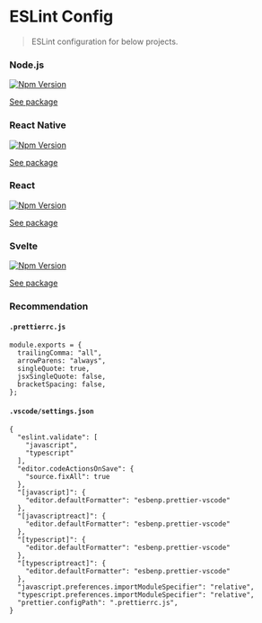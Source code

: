 # ESLint Config

> ESLint configuration for below projects.

### Node.js

[![Npm Version](http://img.shields.io/npm/v/@dooboo/eslint-config-node.svg?style=flat-square)](https://npmjs.org/package/@dooboo/eslint-config-node)

[See package](packages/node/README.md)

### React Native

[![Npm Version](http://img.shields.io/npm/v/@dooboo/eslint-config-react-native.svg?style=flat-square)](https://npmjs.org/package/@dooboo/eslint-config-react-native)

[See package](packages/react-native/README.md)

### React

[![Npm Version](http://img.shields.io/npm/v/@dooboo/eslint-config-react.svg?style=flat-square)](https://npmjs.org/package/@dooboo/eslint-config-react)

[See package](packages/react/README.md)

### Svelte

[![Npm Version](http://img.shields.io/npm/v/@dooboo/eslint-config-svelte.svg?style=flat-square)](https://npmjs.org/package/@dooboo/eslint-config-svelte)

[See package](packages/svelte/README.md)

### Recommendation

#### `.prettierrc.js`

```
module.exports = {
  trailingComma: "all",
  arrowParens: "always",
  singleQuote: true,
  jsxSingleQuote: false,
  bracketSpacing: false,
};
```

#### `.vscode/settings.json`
```
{
  "eslint.validate": [
    "javascript",
    "typescript"
  ],
  "editor.codeActionsOnSave": {
    "source.fixAll": true
  },
  "[javascript]": {
    "editor.defaultFormatter": "esbenp.prettier-vscode"
  },
  "[javascriptreact]": {
    "editor.defaultFormatter": "esbenp.prettier-vscode"
  },
  "[typescript]": {
    "editor.defaultFormatter": "esbenp.prettier-vscode"
  },
  "[typescriptreact]": {
    "editor.defaultFormatter": "esbenp.prettier-vscode"
  },
  "javascript.preferences.importModuleSpecifier": "relative",
  "typescript.preferences.importModuleSpecifier": "relative",
  "prettier.configPath": ".prettierrc.js",
}
```